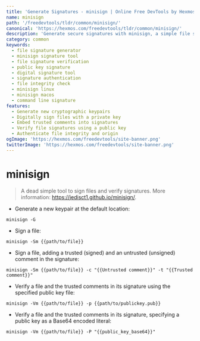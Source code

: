 ```yaml
---
title: 'Generate Signatures - minisign | Online Free DevTools by Hexmos'
name: minisign
path: '/freedevtools/tldr/common/minisign/'
canonical: 'https://hexmos.com/freedevtools/tldr/common/minisign/'
description: 'Generate secure signatures with minisign, a simple file signing tool. Verify file integrity and authenticity with trusted comments. Free online tool, no registration required.'
category: common
keywords:
  - file signature generator
  - minisign signature tool
  - file signature verification
  - public key signature
  - digital signature tool
  - signature authentication
  - file integrity check
  - minisign linux
  - minisign macos
  - command line signature
features:
  - Generate new cryptographic keypairs
  - Digitally sign files with a private key
  - Embed trusted comments into signatures
  - Verify file signatures using a public key
  - Authenticate file integrity and origin
ogImage: 'https://hexmos.com/freedevtools/site-banner.png'
twitterImage: 'https://hexmos.com/freedevtools/site-banner.png'
---
```


# minisign

> A dead simple tool to sign files and verify signatures.
> More information: <https://jedisct1.github.io/minisign/>.

- Generate a new keypair at the default location:

`minisign -G`

- Sign a file:

`minisign -Sm {{path/to/file}}`

- Sign a file, adding a trusted (signed) and an untrusted (unsigned) comment in the signature:

`minisign -Sm {{path/to/file}} -c "{{Untrusted comment}}" -t "{{Trusted comment}}"`

- Verify a file and the trusted comments in its signature using the specified public key file:

`minisign -Vm {{path/to/file}} -p {{path/to/publickey.pub}}`

- Verify a file and the trusted comments in its signature, specifying a public key as a Base64 encoded literal:

`minisign -Vm {{path/to/file}} -P "{{public_key_base64}}"`

